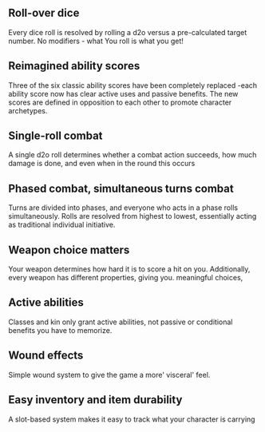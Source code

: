 ## Roll-over dice 
Every dice roll is resolved by rolling a d2o versus a pre-calculated target number. No modifiers - what You roll is what you get! 

## Reimagined ability scores 
Three of the six classic ability scores have been completely replaced -each ability score now has clear active uses and passive benefits. The new scores are defined in opposition to each other to promote character archetypes. 

## Single-roll combat 
A single d2o roll determines whether a combat action succeeds, how much damage is done, and even when in the round this occurs

## Phased combat, simultaneous turns combat
Turns are divided into phases, and everyone who acts in a phase rolls simultaneously. Rolls are resolved from highest to lowest, essentially acting as traditional individual initiative.

## Weapon choice matters 
Your weapon determines how hard it is to score a hit on you. Additionally, every weapon has different properties, giving you. meaningful choices,

## Active abilities 
Classes and kin only grant active abilities, not passive or conditional benefits you have to memorize.

## Wound effects 
Simple wound system to give the game a more' visceral' feel. 

## Easy inventory and item durability
A slot-based system makes it easy to track what your character is carrying